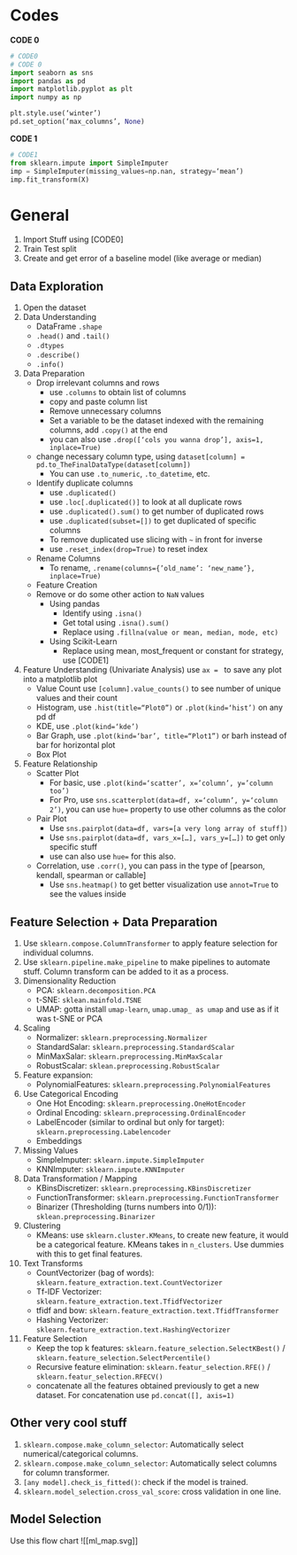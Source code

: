 # Codes
**CODE 0**
```python
# CODE0
# CODE 0
import seaborn as sns
import pandas as pd
import matplotlib.pyplot as plt
import numpy as np

plt.style.use(‘winter’)
pd.set_option(‘max_columns’, None)
```
**CODE 1**
```Python
# CODE1
from sklearn.impute import SimpleImputer
imp = SimpleImputer(missing_values=np.nan, strategy=‘mean’)
imp.fit_transform(X)
```


# General

1. Import Stuff using [CODE0]
2. Train Test split
3. Create and get error of a baseline model (like average or median)
## Data Exploration

1. Open the dataset
2. Data Understanding
	-  DataFrame `.shape`
	- `.head()` and `.tail()`
	- `.dtypes`
	- `.describe()`
	- `.info()`
3. Data Preparation
	- Drop irrelevant columns and rows
		- use `.columns` to obtain list of columns
		- copy and paste column list
		- Remove unnecessary columns
		- Set a variable to be the dataset indexed with the remaining columns, add `.copy()` at the end
		- you can also use `.drop([‘cols you wanna drop’], axis=1, inplace=True)`
	- change necessary column type, using `dataset[column] = pd.to_TheFinalDataType(dataset[column])`
		- You can use `.to_numeric`, `.to_datetime`, etc.
	- Identify duplicate columns
		- use `.duplicated()`
		- use `.loc[.duplicated()]` to look at all duplicate rows
		- use `.duplicated().sum()` to get number of duplicated rows
		- use `.duplicated(subset=[])` to get duplicated of specific columns
		- To remove duplicated use slicing with `~` in front for inverse
		- use `.reset_index(drop=True)` to reset index
	- Rename Columns
		- To rename, `.rename(columns={’old_name’: ‘new_name’}, inplace=True)`
	- Feature Creation
	- Remove or do some other action to `NaN` values
		- Using pandas
			- Identify using `.isna()`
			- Get total using `.isna().sum()`
			- Replace using `.fillna(value or mean, median, mode, etc)`
		- Using Scikit-Learn
			- Replace using mean, most_frequent or constant for strategy, use [CODE1]
4. Feature Understanding (Univariate Analysis) use `ax = ` to save any plot into a matplotlib plot
	- Value Count use `[column].value_counts()` to see number of unique values and their count
	- Histogram, use `.hist(title=“Plot0”)` or `.plot(kind=‘hist’)` on any pd df
	- KDE, use `.plot(kind=‘kde’)`
	- Bar Graph, use `.plot(kind=‘bar’, title=“Plot1”)` or barh instead of bar for horizontal plot
	- Box Plot
5. Feature Relationship
	- Scatter Plot
		- For basic, use `.plot(kind=‘scatter’, x=’column’, y=’column too’)`
		- For Pro, use `sns.scatterplot(data=df, x=‘column’, y=‘column 2’)`, you can use `hue=` property to use other columns as the color 
	- Pair Plot
		- Use `sns.pairplot(data=df, vars=[a very long array of stuff])`
		- Use `sns.pairplot(data=df, vars_x=[…], vars_y=[…])` to get only specific stuff
		- use can also use `hue=` for this also.
	- Correlation, use `.corr()`, you can pass in the type of [pearson, kendall, spearman or callable] 
		- Use `sns.heatmap()` to get better visualization use `annot=True` to see the values inside

## Feature Selection + Data Preparation

1. Use `sklearn.compose.ColumnTransformer` to apply feature selection for individual columns.
2. Use `sklearn.pipeline.make_pipeline` to make pipelines to automate stuff. Column transform can be added to it as a process.
3. Dimensionality Reduction
	- PCA: `sklearn.decomposition.PCA`
	- t-SNE: `sklean.mainfold.TSNE`
	- UMAP: gotta install `umap-learn`, `umap.umap_ as umap` and use as if it was t-SNE or PCA
4. Scaling
	- Normalizer: `sklearn.preprocessing.Normalizer`
	- StandardSalar: `sklearn.preprocessing.StandardScalar`
	- MinMaxSalar: `sklearn.preprocessing.MinMaxScalar`
	- RobustScalar: `sklean.preprocessing.RobustScalar`
5. Feature expansion:
	- PolynomialFeatures: `sklearn.preprocessing.PolynomialFeatures`
6. Use Categorical Encoding
	- One Hot Encoding: `sklearn.preprocessing.OneHotEncoder`
	- Ordinal Encoding: `sklearn.preprocessing.OrdinalEncoder`
	- LabelEncoder (similar to ordinal but only for target): `sklearn.preprocessing.Labelencoder`
	- Embeddings
7. Missing Values
	- SimpleImputer: `sklearn.impute.SimpleImputer`
	- KNNImputer: `sklearn.impute.KNNImputer`
8. Data Transformation / Mapping
	- KBinsDiscretizer: `sklearn.preprocessing.KBinsDiscretizer`
	- FunctionTransformer: `sklearn.preprocessing.FunctionTransformer`
	- Binarizer (Thresholding (turns numbers into 0/1)): `sklean.preprocessing.Binarizer`
9. Clustering
	- KMeans: use `sklearn.cluster.KMeans`, to create new feature, it would be a categorical feature. KMeans takes in `n_clusters`. Use dummies with this to get final features.
10. Text Transforms
	- CountVectorizer (bag of words): `sklearn.feature_extraction.text.CountVectorizer`
	- Tf-IDF Vectorizer: `sklearn.feature_extraction.text.TfidfVectorizer`
	- tfidf and bow: `sklearn.feature_extraction.text.TfidfTransformer`
	- Hashing Vectorizer: `sklearn.feature_extraction.text.HashingVectorizer`
11. Feature Selection
	- Keep the top k features: `sklearn.feature_selection.SelectKBest()` / `sklearn.feature_selection.SelectPercentile()`
	- Recursive feature elimination: `sklearn.featur_selection.RFE()` / `sklearn.featur_selection.RFECV()`
	- concatenate all the features obtained previously to get a new dataset. For concatenation use `pd.concat([], axis=1)`

## Other very cool stuff
1. `sklearn.compose.make_column_selector`: Automatically select numerical/categorical columns.
2. `sklearn.compose.make_column_selector`: Automatically select columns for column transformer.
3. `[any model].check_is_fitted()`: check if the model is trained.
4. `sklearn.model_selection.cross_val_score`: cross validation in one line.
## Model Selection

Use this flow chart
![[ml_map.svg]]